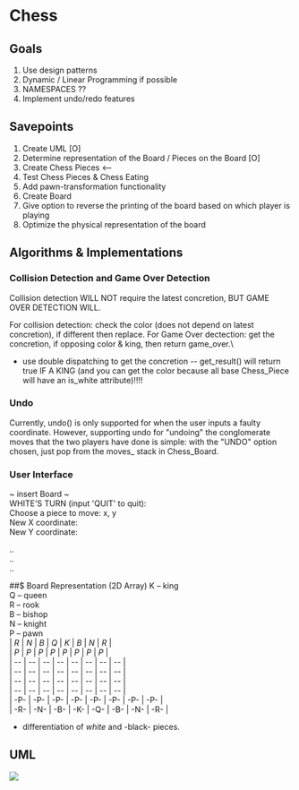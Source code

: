 # Chess

## Goals
1. Use design patterns
2. Dynamic / Linear Programming if possible
3. NAMESPACES ??
4. Implement undo/redo features 

## Savepoints
1. Create UML [O]
2. Determine representation of the Board / Pieces on the Board [O]
3. Create Chess Pieces  <--
4. Test Chess Pieces & Chess Eating
5. Add pawn-transformation functionality
6. Create Board 
7. Give option to reverse the printing of the board based on which player is playing
8. Optimize the physical representation of the board

## Algorithms & Implementations
### Collision Detection and Game Over Detection
Collision detection WILL NOT require the latest concretion, BUT GAME OVER DETECTION WILL.

For collision detection: check the color (does not depend on latest concretion), if different then replace. 
For Game Over dectection: get the concretion, if opposing color & king, then return game_over.\
- use double dispatching to get the concretion -- get_result() will return true IF A KING (and you can get the color because all base Chess_Piece will have an is_white attribute)!!!!

### Undo
Currently, undo() is only supported for when the user inputs a faulty coordinate. However, supporting undo for "undoing" the conglomerate moves that the two players have done is simple: with the "UNDO" option chosen, just pop from the moves_ stack in Chess_Board.

### User Interface
~ insert Board ~ <br>
WHITE'S TURN (input 'QUIT' to quit): <br>
Choose a piece to move: x, y <br>
New X coordinate: <br>
New Y coordinate: <br>

.. <br>
.. <br>
.. <br>

##$ Board Representation (2D Array)
K – king <br>
Q – queen <br>
R – rook <br>
B – bishop <br>
N – knight <br>
P – pawn <br>
| *R* | *N* | *B* | *Q* | *K* | *B* | *N* | *R* | <br>
| *P* | *P* | *P* | *P* | *P* | *P* | *P* | *P* | <br>
|  -- |  -- |  -- |  -- |  -- |  -- |  -- |  -- | <br>
|  -- |  -- |  -- |  -- |  -- |  -- |  -- |  -- | <br>
|  -- |  -- |  -- |  -- |  -- |  -- |  -- |  -- | <br>
|  -- |  -- |  -- |  -- |  -- |  -- |  -- |  -- | <br>
| -P- | -P- | -P- | -P- | -P- | -P- | -P- | -P- | <br>
| -R- | -N- | -B- | -K- | -Q- | -B- | -N- | -R- | <br>

* differentiation of *white* and -black- pieces.


## UML
[![](https://mermaid.ink/img/pako:eNrtWm1v2zYQ_iuchgZqaqPfhcBAk2BDUQzrkmH7UBcCLdE2YVl0Kdq1lya_fXyRLFIkLasojAlTviThPXdH8R4eySOfgoSkKIiCJINFcY_hgsI1mOaA_7x6BR5QBhkmebHEm0K13i1RUcQfMUoQGI9J-f8tgTS1ATffxmPwEX7NPaIPOF9MfcI_KcyLOaHrWBNV6HeUwkOsOeed-TYxe6OQTjPKwx9bhNpRt7hYkk0r7IGQVSvoQ44XS-b45PgXmDBCD6XLDCar2CFu0ft7iRly69maf-ECc5nU_BWuUfz7DtGqVcErNTmg8e0WZylSCmUADIEeGVODcAVHEDnD7gTvwD2a4xxLptXku0VLuMOEwgy8BY-MbhO2Ff9IFVTUJoRhIA0XP5Xqks4GpZ6UQPz8DPZxBAr8D4qZ3npwtiYkI5RLZoRkejsfWN5fLnhkPFi15I3uNpTaSnkE9pX9EThUf77WNV90VUOC9ijZMhTOxLhGOs-vPHYjsCM41W3gIubdyXDazYz54dLMDnIr4Zn4bZ6S0NGdBWLxXgiaY65EB79IDmrocCWEKi5CagUmwwVTfY_XZIcKV69gkqANC3eRa64Y-OeKxops7llv0Q7nFucaTd0J53StU-91J7RkAu-UDCv_bVLUrT6QtVdkFWvyJVOi8GdSzJ0AbVx7zpQ6A_96xT-x8fsx_APnEVA49GbEFykdKNQrCsnN-yVzmHTo5ZAlPSd1KaWBeL0injoPXpJ5yqOXemWHupKvtDqwr1fsE2WGS3JP-PMyT3amK--kxYF1_dqvybrVJXmnPHqZV3aoK_dKqwP7esI-Ud4T41pwv-AeMSR7AN4CUbAEomApbCUrWUd2Fv6OZc4nT4muAoTeSpwbsRON4UYAInludXyxgRGHjDaM3BC2gdTC3YYSaba1S3I6eAhEUbHNmMmFRlqwysb6KI_BQog5G6hNJ0uzMfwt8v_v4NflcXnr8YA2HIpypu5p7EmgYEZY5AStcu6NRvSJjhL5wZUlNLPOKeOQbCjOmSsjFAxSp-DIHFcqEv03FgZbn1VFymqwnVXLK8_gJxIiNX2ZWLNy3VQXoGaGbUwc-_rKiJBcQ2LDy6fPnz7rEMuCPuQusbEuHU1eGVovJ61-TyD_Y7G6OhENdWX1niEKrUxmBkS77bTmRG3AsRMwBhOmO5gnKHRvJ1KSI886HPIgRGB_LM9H5t1ajSWbsivXIDRR4MqJG08s4LUr99xRJPNN8zbOXn2r60lj9U2EOoo3onC71wJV3xQbOCoPDJF2w2qLPaH3qMzKo29kXO66IB67XrVVucGMjle9PojHslfti6oVRfqttQPgMetTWsnKZ1TexDvmhvdKeQhpX0PqfV0whLQ3Ia0XwJlaph1rUzPsxpMM4yj_VU7yuWIBX-ZOvCOplWaSRrVSy6OVslapd6Kxfzwhm4lGRcX2E7-9nip12ihldVRfWRWJjgZmVhm3o4EvZ94xeL-gcQl2tnonnrkeAHXb3b5x2WiQpRUxUKYPlOGbSfn4C4F3s4KfBBJWbiVvbqqGycTe3xrSkw8Fawfvc74z5-kKHT0cW0wXx-UQAD9S-xi_obJ2EYyCNaJriNMgCuRUmAZsidZoGkT8zxTNIT_sT4OREulvMQWinDxcsKW7UifjXwTpNBAiPpjP3AXcMvJ4yJMgmsOsQKNgu0n54lEaOraiVHTpt_LZp_j1_C_opdSF?type=png)](https://mermaid.live/edit#pako:eNrtWm1v2zYQ_iuchgZqaqPfhcBAk2BDUQzrkmH7UBcCLdE2YVl0Kdq1lya_fXyRLFIkLasojAlTviThPXdH8R4eySOfgoSkKIiCJINFcY_hgsI1mOaA_7x6BR5QBhkmebHEm0K13i1RUcQfMUoQGI9J-f8tgTS1ATffxmPwEX7NPaIPOF9MfcI_KcyLOaHrWBNV6HeUwkOsOeed-TYxe6OQTjPKwx9bhNpRt7hYkk0r7IGQVSvoQ44XS-b45PgXmDBCD6XLDCar2CFu0ft7iRly69maf-ECc5nU_BWuUfz7DtGqVcErNTmg8e0WZylSCmUADIEeGVODcAVHEDnD7gTvwD2a4xxLptXku0VLuMOEwgy8BY-MbhO2Ff9IFVTUJoRhIA0XP5Xqks4GpZ6UQPz8DPZxBAr8D4qZ3npwtiYkI5RLZoRkejsfWN5fLnhkPFi15I3uNpTaSnkE9pX9EThUf77WNV90VUOC9ijZMhTOxLhGOs-vPHYjsCM41W3gIubdyXDazYz54dLMDnIr4Zn4bZ6S0NGdBWLxXgiaY65EB79IDmrocCWEKi5CagUmwwVTfY_XZIcKV69gkqANC3eRa64Y-OeKxops7llv0Q7nFucaTd0J53StU-91J7RkAu-UDCv_bVLUrT6QtVdkFWvyJVOi8GdSzJ0AbVx7zpQ6A_96xT-x8fsx_APnEVA49GbEFykdKNQrCsnN-yVzmHTo5ZAlPSd1KaWBeL0injoPXpJ5yqOXemWHupKvtDqwr1fsE2WGS3JP-PMyT3amK--kxYF1_dqvybrVJXmnPHqZV3aoK_dKqwP7esI-Ud4T41pwv-AeMSR7AN4CUbAEomApbCUrWUd2Fv6OZc4nT4muAoTeSpwbsRON4UYAInludXyxgRGHjDaM3BC2gdTC3YYSaba1S3I6eAhEUbHNmMmFRlqwysb6KI_BQog5G6hNJ0uzMfwt8v_v4NflcXnr8YA2HIpypu5p7EmgYEZY5AStcu6NRvSJjhL5wZUlNLPOKeOQbCjOmSsjFAxSp-DIHFcqEv03FgZbn1VFymqwnVXLK8_gJxIiNX2ZWLNy3VQXoGaGbUwc-_rKiJBcQ2LDy6fPnz7rEMuCPuQusbEuHU1eGVovJ61-TyD_Y7G6OhENdWX1niEKrUxmBkS77bTmRG3AsRMwBhOmO5gnKHRvJ1KSI886HPIgRGB_LM9H5t1ajSWbsivXIDRR4MqJG08s4LUr99xRJPNN8zbOXn2r60lj9U2EOoo3onC71wJV3xQbOCoPDJF2w2qLPaH3qMzKo29kXO66IB67XrVVucGMjle9PojHslfti6oVRfqttQPgMetTWsnKZ1TexDvmhvdKeQhpX0PqfV0whLQ3Ia0XwJlaph1rUzPsxpMM4yj_VU7yuWIBX-ZOvCOplWaSRrVSy6OVslapd6Kxfzwhm4lGRcX2E7-9nip12ihldVRfWRWJjgZmVhm3o4EvZ94xeL-gcQl2tnonnrkeAHXb3b5x2WiQpRUxUKYPlOGbSfn4C4F3s4KfBBJWbiVvbqqGycTe3xrSkw8Fawfvc74z5-kKHT0cW0wXx-UQAD9S-xi_obJ2EYyCNaJriNMgCuRUmAZsidZoGkT8zxTNIT_sT4OREulvMQWinDxcsKW7UifjXwTpNBAiPpjP3AXcMvJ4yJMgmsOsQKNgu0n54lEaOraiVHTpt_LZp_j1_C_opdSF)
